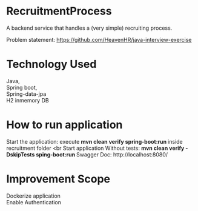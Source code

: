 # RecruitmentProcess
A backend service that handles a (very simple) recruiting process.

Problem statement: https://github.com/HeavenHR/java-interview-exercise

# Technology Used
Java,<br>
Spring boot,<br>
Spring-data-jpa<br>
H2 inmemory DB

# How to run application
Start the application: execute <b> mvn clean verify spring-boot:run </b> inside recruitment folder <br
Start application Without tests:  <b> mvn clean verify -DskipTests sping-boot:run </b>
Swagger Doc: http://localhost:8080/


# Improvement Scope
Dockerize application <br>
Enable Authentication <br>




